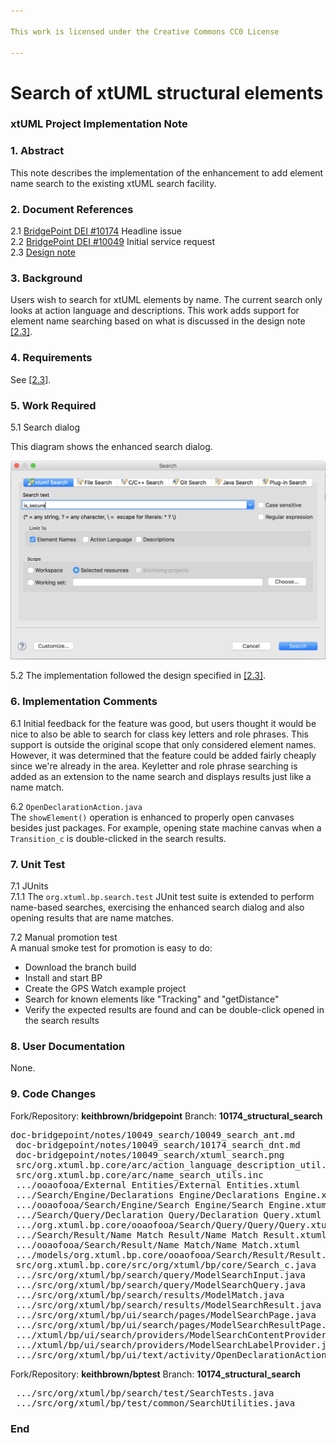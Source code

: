 ```yaml
---

This work is licensed under the Creative Commons CC0 License

---
```


# Search of xtUML structural elements
### xtUML Project Implementation Note


### 1. Abstract

This note describes the implementation of the enhancement to add element 
name search to the existing xtUML search facility.

### 2. Document References

<a id="2.1"></a>2.1 [BridgePoint DEI #10174](https://support.onefact.net/issues/10174) Headline issue  
<a id="2.2"></a>2.2 [BridgePoint DEI #10049](https://support.onefact.net/issues/10049) Initial service request  
<a id="2.3"></a>2.3 [Design note](10174_search_dnt.md)   

### 3. Background

Users wish to search for xtUML elements by name.  The current search only
looks at action language and descriptions.  This work adds support for element
name searching based on what is discussed in the design note [[2.3]](#2.3).

### 4. Requirements

See [[2.3]](#2.3).  

### 5. Work Required

5.1  Search dialog  
 
This diagram shows the enhanced search dialog.   

![xtUML Search](xtuml_search.png)

5.2  The implementation followed the design specified in [[2.3]](#2.3). 

### 6. Implementation Comments

6.1  Initial feedback for the feature was good, but users thought it would be 
nice to also be able to search for class key letters and role phrases.  This 
support is outside the original scope that only considered element names.  However,
it was determined that the feature could be added fairly cheaply since we're already
in the area.  Keyletter and role phrase searching is added as an extension to the
name search and displays results just like a name match.   
  
6.2  `OpenDeclarationAction.java`  
The `showElement()` operation is enhanced to properly open canvases besides 
just packages.  For example, opening state machine canvas when a `Transition_c`
is double-clicked in the search results.  

### 7. Unit Test

7.1 JUnits    
7.1.1  The `org.xtuml.bp.search.test` JUnit test suite is extended to perform
name-based searches, exercising the enhanced search dialog and also opening 
results that are name matches.  

7.2  Manual promotion test  
A manual smoke test for promotion is easy to do:  
* Download the branch build  
* Install and start BP
* Create the GPS Watch example project  
* Search for known elements like "Tracking" and "getDistance"
* Verify the expected results are found and can be double-click opened in the search results

### 8. User Documentation

None.  

### 9. Code Changes

Fork/Repository: __keithbrown/bridgepoint__ 
Branch: __10174_structural_search__ 

<pre>
doc-bridgepoint/notes/10049_search/10049_search_ant.md            |   2 +-
 doc-bridgepoint/notes/10049_search/10174_search_dnt.md            | 263 ++++++++++++++++++++++++++++++
 doc-bridgepoint/notes/10049_search/xtuml_search.png               | Bin 0 -> 155012 bytes
 src/org.xtuml.bp.core/arc/action_language_description_util.arc    | 174 ++++++++++++++++++--
 src/org.xtuml.bp.core/arc/name_search_utils.inc                   | 126 ++++++++++++++
 .../ooaofooa/External Entities/External Entities.xtuml            |  38 +++++
 .../Search/Engine/Declarations Engine/Declarations Engine.xtuml   |  93 +++++++++++
 .../ooaofooa/Search/Engine/Search Engine/Search Engine.xtuml      |   4 +
 .../Search/Query/Declaration Query/Declaration Query.xtuml        |  89 ++++++++++
 .../org.xtuml.bp.core/ooaofooa/Search/Query/Query/Query.xtuml     |  23 ++-
 .../Search/Result/Name Match Result/Name Match Result.xtuml       |  73 +++++++++
 .../ooaofooa/Search/Result/Name Match/Name Match.xtuml            |   6 +-
 .../models/org.xtuml.bp.core/ooaofooa/Search/Result/Result.xtuml  |  26 ++-
 src/org.xtuml.bp.core/src/org/xtuml/bp/core/Search_c.java         | 102 +++++++++++-
 .../src/org/xtuml/bp/search/query/ModelSearchInput.java           |  36 ++--
 .../src/org/xtuml/bp/search/query/ModelSearchQuery.java           |  23 ++-
 .../src/org/xtuml/bp/search/results/ModelMatch.java               |   9 +-
 .../src/org/xtuml/bp/search/results/ModelSearchResult.java        |  49 ++++--
 .../src/org/xtuml/bp/ui/search/pages/ModelSearchPage.java         |  38 +++--
 .../src/org/xtuml/bp/ui/search/pages/ModelSearchResultPage.java   |  92 +++++++++--
 .../xtuml/bp/ui/search/providers/ModelSearchContentProvider.java  |  22 ++-
 .../xtuml/bp/ui/search/providers/ModelSearchLabelProvider.java    |  27 ++-
 .../src/org/xtuml/bp/ui/text/activity/OpenDeclarationAction.java  |  81 ++++++---
</pre>

Fork/Repository: __keithbrown/bptest__ 
Branch: __10174_structural_search__ 

<pre>
 .../src/org/xtuml/bp/search/test/SearchTests.java                 | 231 +++++++++++++++++++++++++-----
 .../src/org/xtuml/bp/test/common/SearchUtilities.java             |  47 +++++-
</pre>

### End


